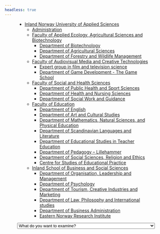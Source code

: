 ```yaml
---
headless: true
---
```

<figure class="include">
<ul class="tree vertical-tree">
  <li class="level1" id="key-7DB72EHW">
    <a href="{{< params subfolder >}}en/stats/inn">Inland Norway University of Applied Sciences</a>
    <ul>
      <li class="level2" id="key-HJPESYSH"><a href="{{< params subfolder >}}en/stats/inn/adm">Administration</a></li>
      <li class="level2" id="key-2ZB4WY22">
        <a href="{{< params subfolder >}}en/stats/inn/alb">Faculty of Applied Ecology, Agricultural Sciences and Biotechnology</a>
        <ul>
          <li class="level3" id="key-VP966ABC"><a href="{{< params subfolder >}}en/stats/inn/alb/bio">Department of Biotechnology</a></li>
          <li class="level3" id="key-C5AD4TUC"><a href="{{< params subfolder >}}en/stats/inn/alb/jor">Department of Agricultural Sciences</a></li>
          <li class="level3" id="key-FJQ2INK4"><a href="{{< params subfolder >}}en/stats/inn/alb/sou">Department of Forestry and Wildlife Management</a></li>
        </ul>
      </li>
      <li class="level2" id="key-FDL6F5QB">
        <a href="{{< params subfolder >}}en/stats/inn/amek">Faculty of Audiovisual Media and Creative Technologies</a>
        <ul>
          <li class="level3" id="key-76VKQZL6"><a href="{{< params subfolder >}}en/stats/inn/amek/ffv">Expert group in film and television science</a></li>
          <li class="level3" id="key-4D2447PM"><a href="{{< params subfolder >}}en/stats/inn/amek/spu">Department of Game Development - The Game School</a></li>
        </ul>
      </li>
      <li class="level2" id="key-85PRBA3X">
        <a href="{{< params subfolder >}}en/stats/inn/hsv">Faculty of Social and Health Sciences</a>
        <ul>
          <li class="level3" id="key-L8DEMQV5"><a href="{{< params subfolder >}}en/stats/inn/hsv/foi">Department of Public Health and Sport Sciences</a></li>
          <li class="level3" id="key-IZ9ZZ7QC"><a href="{{< params subfolder >}}en/stats/inn/hsv/hos">Department of Health and Nursing Sciences</a></li>
          <li class="level3" id="key-SX54TD5D"><a href="{{< params subfolder >}}en/stats/inn/hsv/sov">Department of Social Work and Guidance</a></li>
        </ul>
      </li>
      <li class="level2" id="key-HLDYRNTG">
        <a href="{{< params subfolder >}}en/stats/inn/lup">Faculty of Education</a>
        <ul>
          <li class="level3" id="key-CSGRPYRG"><a href="{{< params subfolder >}}en/stats/inn/lup/eng">Department of English</a></li>
          <li class="level3" id="key-PM4VFJT4"><a href="{{< params subfolder >}}en/stats/inn/lup/kok">Department of Art and Cultural Studies</a></li>
          <li class="level3" id="key-IULC4Z4C"><a href="{{< params subfolder >}}en/stats/inn/lup/mnk">Department of Mathematics, Natural Sciences, and Physical Education</a></li>
          <li class="level3" id="key-L528ATDV"><a href="{{< params subfolder >}}en/stats/inn/lup/nol">Department of Scandinavian Languages and Literature</a></li>
          <li class="level3" id="key-DHD2ZHKL"><a href="{{< params subfolder >}}en/stats/inn/lup/pvl">Department of Educational Studies in Teacher Education</a></li>
          <li class="level3" id="key-MR6T3CKU"><a href="{{< params subfolder >}}en/stats/inn/lup/ped">Department of Pedagogy – Lillehammer</a></li>
          <li class="level3" id="key-R99PU5ME"><a href="{{< params subfolder >}}en/stats/inn/lup/sre">Department of Social Sciences, Religion and Ethics</a></li>
          <li class="level3" id="key-UJR2II3Z"><a href="{{< params subfolder >}}en/stats/inn/lup/sepu">Centre for Studies of Educational Practice</a></li>
        </ul>
      </li>
      <li class="level2" id="key-AA9DH6AR">
        <a href="{{< params subfolder >}}en/stats/inn/hhs">Inland School of Business and Social Sciences</a>
        <ul>
          <li class="level3" id="key-K8U6VG8W"><a href="{{< params subfolder >}}en/stats/inn/hhs/ols">Department of Organisation, Leadership and Management</a></li>
          <li class="level3" id="key-GDRWTZ5V"><a href="{{< params subfolder >}}en/stats/inn/hhs/psy">Department of Psychology</a></li>
          <li class="level3" id="key-HLND3JMA"><a href="{{< params subfolder >}}en/stats/inn/hhs/rom">Department of Tourism, Creative Industries and Marketing</a></li>
          <li class="level3" id="key-L82B7PGZ"><a href="{{< params subfolder >}}en/stats/inn/hhs/rfi">Department of Law, Philosophy and International studies</a></li>
          <li class="level3" id="key-SS7VYHKM"><a href="{{< params subfolder >}}en/stats/inn/hhs/oko">Department of Business Administration</a></li>
          <li class="level3" id="key-PX7ZS5TB"><a href="{{< params subfolder >}}en/stats/inn/hhs/ost">Eastern Norway Research Institute</a></li>
        </ul>
      </li>
    </ul>
  </li>
</ul>
<select id="tree-select", name="tree-select">
<option value="">What do you want to examine?</option>
<option value="{{< params subfolder >}}en/stats/inn">Inland Norway University of Applied Sciences</option>
<option value="{{< params subfolder >}}en/stats/inn/adm">Administration</option>
<option value="{{< params subfolder >}}en/stats/inn/alb">Faculty of Applied Ecology, Agricultural Sciences and Biotechnology</option>
<option value="{{< params subfolder >}}en/stats/inn/alb/bio">Department of Biotechnology</option>
<option value="{{< params subfolder >}}en/stats/inn/alb/jor">Department of Agricultural Sciences</option>
<option value="{{< params subfolder >}}en/stats/inn/alb/sou">Department of Forestry and Wildlife Management</option>
<option value="{{< params subfolder >}}en/stats/inn/amek">Faculty of Audiovisual Media and Creative Technologies</option>
<option value="{{< params subfolder >}}en/stats/inn/amek/ffv">Expert group in film and television science</option>
<option value="{{< params subfolder >}}en/stats/inn/amek/spu">Department of Game Development - The Game School</option>
<option value="{{< params subfolder >}}en/stats/inn/hsv">Faculty of Social and Health Sciences</option>
<option value="{{< params subfolder >}}en/stats/inn/hsv/foi">Department of Public Health and Sport Sciences</option>
<option value="{{< params subfolder >}}en/stats/inn/hsv/hos">Department of Health and Nursing Sciences</option>
<option value="{{< params subfolder >}}en/stats/inn/hsv/sov">Department of Social Work and Guidance</option>
<option value="{{< params subfolder >}}en/stats/inn/lup">Faculty of Education</option>
<option value="{{< params subfolder >}}en/stats/inn/lup/eng">Department of English</option>
<option value="{{< params subfolder >}}en/stats/inn/lup/kok">Department of Art and Cultural Studies</option>
<option value="{{< params subfolder >}}en/stats/inn/lup/mnk">Department of Mathematics, Natural Sciences, and Physical Education</option>
<option value="{{< params subfolder >}}en/stats/inn/lup/nol">Department of Scandinavian Languages and Literature</option>
<option value="{{< params subfolder >}}en/stats/inn/lup/pvl">Department of Educational Studies in Teacher Education</option>
<option value="{{< params subfolder >}}en/stats/inn/lup/ped">Department of Pedagogy – Lillehammer</option>
<option value="{{< params subfolder >}}en/stats/inn/lup/sre">Department of Social Sciences, Religion and Ethics</option>
<option value="{{< params subfolder >}}en/stats/inn/lup/sepu">Centre for Studies of Educational Practice</option>
<option value="{{< params subfolder >}}en/stats/inn/hhs">Inland School of Business and Social Sciences</option>
<option value="{{< params subfolder >}}en/stats/inn/hhs/ols">Department of Organisation, Leadership and Management</option>
<option value="{{< params subfolder >}}en/stats/inn/hhs/psy">Department of Psychology</option>
<option value="{{< params subfolder >}}en/stats/inn/hhs/rom">Department of Tourism, Creative Industries and Marketing</option>
<option value="{{< params subfolder >}}en/stats/inn/hhs/rfi">Department of Law, Philosophy and International studies</option>
<option value="{{< params subfolder >}}en/stats/inn/hhs/oko">Department of Business Administration</option>
<option value="{{< params subfolder >}}en/stats/inn/hhs/ost">Eastern Norway Research Institute</option>
</select>
</figure>
